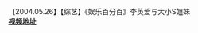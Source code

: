 【2004.05.26】【综艺】《娱乐百分百》李英爱与大小S姐妹      
**[视频地址](http://t.cn/Ef5Qh6G?m=4342964832589262&u=6493535909)**